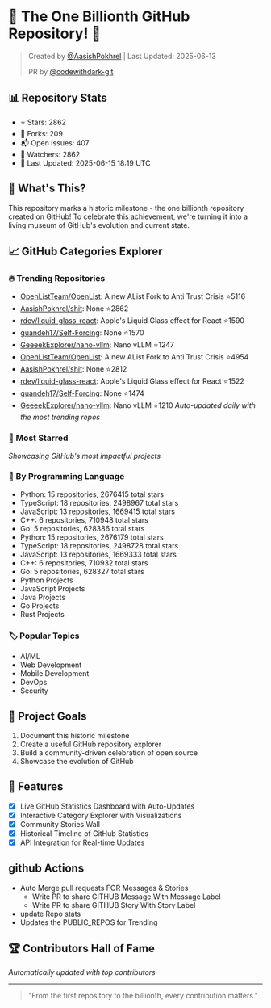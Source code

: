 # 🎉 The One Billionth GitHub Repository! 🎉

> Created by [@AasishPokhrel](https://github.com/AasishPokhrel) | Last Updated: 2025-06-13
> 
> PR by [@codewithdark-git](https://github.com/codewithdark-git)

## 📊 Repository Stats
- ⭐ Stars: 2862
- 🍴 Forks: 209
- 📬 Open Issues: 407
- 👀 Watchers: 2862
- 📅 Last Updated: 2025-06-15 18:19 UTC

## 🎯 What's This?
This repository marks a historic milestone - the one billionth repository created on GitHub! To celebrate this achievement, we're turning it into a living museum of GitHub's evolution and current state.

## 📈 GitHub Categories Explorer

### 🔥 Trending Repositories
- [OpenListTeam/OpenList](https://github.com/OpenListTeam/OpenList): A new AList Fork to Anti Trust Crisis ⭐5116
- [AasishPokhrel/shit](https://github.com/AasishPokhrel/shit): None ⭐2862
- [rdev/liquid-glass-react](https://github.com/rdev/liquid-glass-react): Apple's Liquid Glass effect for React ⭐1590
- [guandeh17/Self-Forcing](https://github.com/guandeh17/Self-Forcing): None ⭐1570
- [GeeeekExplorer/nano-vllm](https://github.com/GeeeekExplorer/nano-vllm): Nano vLLM ⭐1247
- [OpenListTeam/OpenList](https://github.com/OpenListTeam/OpenList): A new AList Fork to Anti Trust Crisis ⭐4954
- [AasishPokhrel/shit](https://github.com/AasishPokhrel/shit): None ⭐2812
- [rdev/liquid-glass-react](https://github.com/rdev/liquid-glass-react): Apple's Liquid Glass effect for React ⭐1522
- [guandeh17/Self-Forcing](https://github.com/guandeh17/Self-Forcing): None ⭐1474
- [GeeeekExplorer/nano-vllm](https://github.com/GeeeekExplorer/nano-vllm): Nano vLLM ⭐1210
*Auto-updated daily with the most trending repos*

### 🌟 Most Starred
*Showcasing GitHub's most impactful projects*

### 🎨 By Programming Language
- Python: 15 repositories, 2676415 total stars
- TypeScript: 18 repositories, 2498967 total stars
- JavaScript: 13 repositories, 1669415 total stars
- C++: 6 repositories, 710948 total stars
- Go: 5 repositories, 628386 total stars
- Python: 15 repositories, 2676179 total stars
- TypeScript: 18 repositories, 2498728 total stars
- JavaScript: 13 repositories, 1669333 total stars
- C++: 6 repositories, 710932 total stars
- Go: 5 repositories, 628327 total stars
- Python Projects
- JavaScript Projects
- Java Projects
- Go Projects
- Rust Projects

### 🏷️ Popular Topics
- AI/ML
- Web Development
- Mobile Development
- DevOps
- Security

## 🎯 Project Goals
1. Document this historic milestone
2. Create a useful GitHub repository explorer
3. Build a community-driven celebration of open source
4. Showcase the evolution of GitHub

## 🚀 Features
- [x] Live GitHub Statistics Dashboard with Auto-Updates
- [x] Interactive Category Explorer with Visualizations
- [x] Community Stories Wall
- [x] Historical Timeline of GitHub Statistics
- [x] API Integration for Real-time Updates

## github Actions
- Auto Merge pull requests FOR Messages & Stories
  - Write PR to share GITHUB Message With Message Label
  - Write PR to share GITHUB Story With Story Label
- update Repo stats
- Updates the PUBLIC_REPOS for Trending

## 🏆 Contributors Hall of Fame
*Automatically updated with top contributors*

---
> "From the first repository to the billionth, every contribution matters." 
